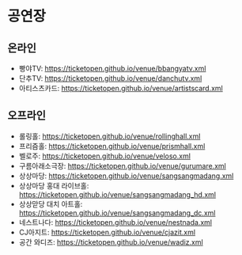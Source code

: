 # 공연장

## 온라인
- 빵야TV: https://ticketopen.github.io/venue/bbangyatv.xml
- 단추TV: https://ticketopen.github.io/venue/danchutv.xml
- 아티스츠카드: https://ticketopen.github.io/venue/artistscard.xml

## 오프라인
- 롤링홀: https://ticketopen.github.io/venue/rollinghall.xml
- 프리즘홀: https://ticketopen.github.io/venue/prismhall.xml
- 벨로주: https://ticketopen.github.io/venue/veloso.xml
- 구름아래소극장: https://ticketopen.github.io/venue/gurumare.xml
- 상상마당: https://ticketopen.github.io/venue/sangsangmadang.xml
- 상상마당 홍대 라이브홀: https://ticketopen.github.io/venue/sangsangmadang_hd.xml
- 상상맏당 대치 아트홀: https://ticketopen.github.io/venue/sangsangmadang_dc.xml
- 네스트나다: https://ticketopen.github.io/venue/nestnada.xml
- CJ아지트: https://ticketopen.github.io/venue/cjazit.xml
- 공간 와디즈: https://ticketopen.github.io/venue/wadiz.xml
